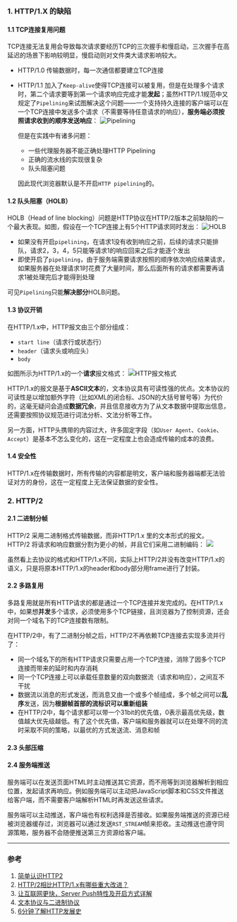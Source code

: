 ### 1. HTTP/1.X 的缺陷
#### 1.1 TCP连接复用问题
TCP连接无法复用会导致每次请求要经历TCP的三次握手和慢启动，三次握手在高延迟的场景下影响较明显，慢启动则对文件类大请求影响较大。
- HTTP/1.0 传输数据时，每一次通信都要建立TCP连接
- HTTP/1.1 加入了`Keep-alive`使得TCP连接可以被复用，但是在处理多个请求时，第二个请求要等到第一个请求响应完成才能**发起**；虽然HTTP/1.1规范中又规定了`Pipelining`来试图解决这个问题——一个支持持久连接的客户端可以在一个TCP连接中发送多个请求（不需要等待任意请求的响应），**服务端必须按照请求收到的顺序发送响应**：
  ![Pipelining](https://img.imgdb.cn/item/601acd383ffa7d37b3132c15.jpg)

  但是在实践中有诸多问题：
  - 一些代理服务器不能正确处理HTTP Pipelining
  - 正确的流水线的实现很复杂
  - 队头阻塞问题

  因此现代浏览器默认是不开启`HTTP pipelining`的。

#### 1.2 队头阻塞（HOLB）
HOLB（Head of line blocking）问题是HTTP协议在HTTP/2版本之前缺陷的一个最大表现。如图，假设在一个TCP连接上有5个HTTP请求同时发出：
![HOLB](https://img.imgdb.cn/item/601983313ffa7d37b3971eae.jpg)

- 如果没有开启`pipelining`，在请求1没有收到响应之前，后续的请求只能排队，请求2，3，4，5只能等请求1的响应回来之后才能逐个发出
- 即使开启了`pipelining`，由于服务端需要请求按照的顺序依次响应结果请求，如果服务器在处理请求1时花费了大量时间，那么后面所有的请求都需要再请求1被处理完后才能得到处理

可见`Pipelining`只能**解决部分**HOLB问题。

#### 1.3 协议开销
在HTTP/1.x中，HTTP报文由三个部分组成：
- `start line`（请求行或状态行）
- `header`（请求头或响应头）
- `body`

如图所示为HTTP/1.x的一个**请求**报文格式：
![HTTP报文格式](https://img.imgdb.cn/item/6036785c5f4313ce259900de.png)

HTTP/1.x的报文是基于**ASCII文本**的，文本协议具有可读性强的优点。文本协议的可读性是以增加额外字符（比如XML的闭合标、JSON的大括号冒号等）为代价的，这毫无疑问会造成**数据冗余**，并且信息接收方为了从文本数据中提取出信息，还需要按照协议规范进行词法分析、文法分析等工作。

另一方面，HTTP头携带的内容过大，许多固定字段（如`User Agent`、`Cookie`、`Accept`）是基本不怎么变化的，这在一定程度上也会造成传输的成本的浪费。

#### 1.4 安全性
HTTP/1.x在传输数据时，所有传输的内容都是明文，客户端和服务器端都无法验证对方的身份，这在一定程度上无法保证数据的安全性。

### 2. HTTP/2
#### 2.1 二进制分帧
HTTP/2 采用二进制格式传输数据，而非HTTP/1.x 里的文本形式的报文。HTTP/2 将请求和响应数据分割为更小的帧，并且它们采用二进制编码：
![](可读性，)

虽然看上去协议的格式和HTTP/1.x不同，实际上HTTP/2并没有改变HTTP/1.x的语义，只是将原本HTTP/1.x的header和body部分用frame进行了封装。

#### 2.2 多路复用
多路复用就是所有HTTP请求的都是通过一个TCP连接并发完成的。在HTTP/1.x中，如果想**并发**多个请求，必须使用多个TCP链接，且浏览器为了控制资源，还会对同一个域名下的TCP连接数有限制。

在HTTP/2中，有了二进制分帧之后，HTTP/2不再依赖TCP连接去实现多流并行了：
- 同一个域名下的所有HTTP请求只需要占用一个TCP连接，消除了因多个TCP连接而带来的延时和内存消耗
- 同一个TCP连接上可以承载任意数量的双向数据流（请求和响应），之间互不干扰
- 数据流以消息的形式发送，而消息又由一个或多个帧组成，多个帧之间可以**乱序**发送，因为**根据帧首部的流标识可以重新组装**
- 在HTTP/2中，每个请求都可以带一个31bit的优先值，0表示最高优先级，数值越大优先级越低。有了这个优先值，客户端和服务器就可以在处理不同的流时采取不同的策略，以最优的方式发送流、消息和帧

#### 2.3 头部压缩


#### 2.4 服务端推送
服务端可以在发送页面HTML时主动推送其它资源，而不用等到浏览器解析到相应位置，发起请求再响应。例如服务端可以主动把JavaScript脚本和CSS文件推送给客户端，而不需要客户端解析HTML时再发送这些请求。

服务端可以主动推送，客户端也有权利选择是否接收。如果服务端推送的资源已经被浏览器缓存过，浏览器可以通过发送`RST_STREAM`帧来拒收。主动推送也遵守同源策略，服务器不会随便推送第三方资源给客户端。

___
### 参考
1. [简单认识HTTP2](https://juejin.im/post/5e3ba8495188254917539d7e)
2. [HTTP/2相比HTTP/1.x有哪些重大改进？](https://www.zhihu.com/question/34074946)
3. [让互联网更快，Server Push特性及开启方式详解](https://www.upyun.com/tech/article/294/1.html?utm_source=zhihu&utm_medium=referral&utm_campaign=26559480&utm_term=http2)
4. [文本协议与二进制协议](http://aronyao.cn/2018/08/07/text-and-binary-protocol/)
5. [6分钟了解HTTP发展史](https://mp.weixin.qq.com/s/UMoaXVTi7grsTiyR8bngww)
